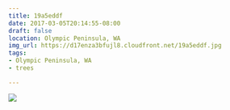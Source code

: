 ```yaml
---
title: 19a5eddf
date: 2017-03-05T20:14:55-08:00
draft: false
location: Olympic Peninsula, WA
img_url: https://d17enza3bfujl8.cloudfront.net/19a5eddf.jpg
tags:
- Olympic Peninsula, WA
- trees

---
```


![](https://d17enza3bfujl8.cloudfront.net/19a5eddf.jpg)
